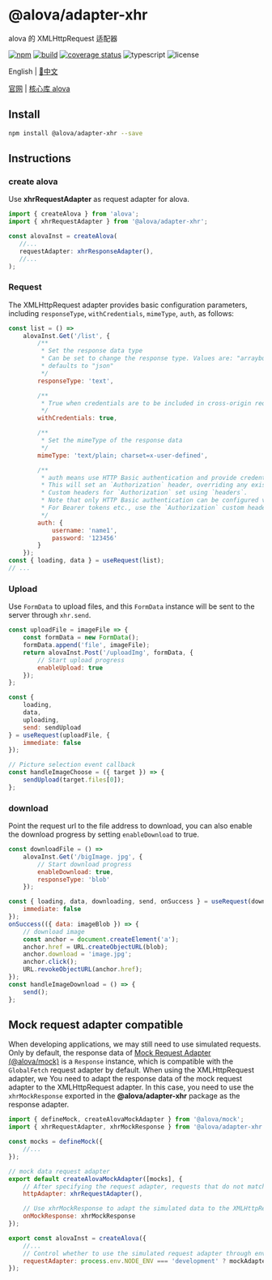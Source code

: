 # @alova/adapter-xhr

alova 的 XMLHttpRequest 适配器

[![npm](https://img.shields.io/npm/v/@alova/adapter-xhr)](https://www.npmjs.com/package/@alova/adapter-xhr)
[![build](https://github.com/alovajs/adapter-xhr/actions/workflows/release.yml/badge.svg?branch=main)](https://github.com/alovajs/adapter-xhr/actions/workflows/main.yml)
[![coverage status](https://coveralls.io/repos/github/alovajs/adapter-xhr/badge.svg?branch=main)](https://coveralls.io/github/alovajs/adapter-xhr?branch=main)
![typescript](https://badgen.net/badge/icon/typescript?icon=typescript&label)
![license](https://img.shields.io/badge/license-MIT-blue.svg)

<p>English | <a href="./README.zh-CN.md">📑中文</a></p>

[官网](https://alova.js.org/extension/alova-adapter-xhr) | [核心库 alova](https://github.com/alovajs/alova)

## Install

```bash
npm install @alova/adapter-xhr --save
```

## Instructions

### create alova

Use **xhrRequestAdapter** as request adapter for alova.

```javascript
import { createAlova } from 'alova';
import { xhrRequestAdapter } from '@alova/adapter-xhr';

const alovaInst = createAlova(
   //...
   requestAdapter: xhrResponseAdapter(),
   //...
);
```

### Request

The XMLHttpRequest adapter provides basic configuration parameters, including `responseType`, `withCredentials`, `mimeType`, `auth`, as follows:

```javascript
const list = () =>
	alovaInst.Get('/list', {
		/**
		 * Set the response data type
		 * Can be set to change the response type. Values are: "arraybuffer", "blob", "document", "json" and "text"
		 * defaults to "json"
		 */
		responseType: 'text',

		/**
		 * True when credentials are to be included in cross-origin requests. false when they are excluded from cross-origin requests and when cookies are ignored in their responses. Default is false
		 */
		withCredentials: true,

		/**
		 * Set the mimeType of the response data
		 */
		mimeType: 'text/plain; charset=x-user-defined',

		/**
		 * auth means use HTTP Basic authentication and provide credentials.
		 * This will set an `Authorization` header, overriding any existing
		 * Custom headers for `Authorization` set using `headers`.
		 * Note that only HTTP Basic authentication can be configured via this parameter.
		 * For Bearer tokens etc., use the `Authorization` custom header instead.
		 */
		auth: {
			username: 'name1',
			password: '123456'
		}
	});
const { loading, data } = useRequest(list);
// ...
```

### Upload

Use `FormData` to upload files, and this `FormData` instance will be sent to the server through `xhr.send`.

```javascript
const uploadFile = imageFile => {
	const formData = new FormData();
	formData.append('file', imageFile);
	return alovaInst.Post('/uploadImg', formData, {
		// Start upload progress
		enableUpload: true
	});
};

const {
	loading,
	data,
	uploading,
	send: sendUpload
} = useRequest(uploadFile, {
	immediate: false
});

// Picture selection event callback
const handleImageChoose = ({ target }) => {
	sendUpload(target.files[0]);
};
```

### download

Point the request url to the file address to download, you can also enable the download progress by setting `enableDownload` to true.

```javascript
const downloadFile = () =>
	alovaInst.Get('/bigImage. jpg', {
		// Start download progress
		enableDownload: true,
		responseType: 'blob'
	});

const { loading, data, downloading, send, onSuccess } = useRequest(downloadFile, {
	immediate: false
});
onSuccess(({ data: imageBlob }) => {
	// download image
	const anchor = document.createElement('a');
	anchor.href = URL.createObjectURL(blob);
	anchor.download = 'image.jpg';
	anchor.click();
	URL.revokeObjectURL(anchor.href);
});
const handleImageDownload = () => {
	send();
};
```

## Mock request adapter compatible

When developing applications, we may still need to use simulated requests. Only by default, the response data of [Mock Request Adapter (@alova/mock)](https://alova.js.org/extension/alova-mock) is a `Response` instance, which is compatible with the `GlobalFetch` request adapter by default. When using the XMLHttpRequest adapter, we You need to adapt the response data of the mock request adapter to the XMLHttpRequest adapter. In this case, you need to use the `xhrMockResponse` exported in the **@alova/adapter-xhr** package as the response adapter.

```javascript
import { defineMock, createAlovaMockAdapter } from '@alova/mock';
import { xhrRequestAdapter, xhrMockResponse } from '@alova/adapter-xhr';

const mocks = defineMock({
	//...
});

// mock data request adapter
export default createAlovaMockAdapter([mocks], {
	// After specifying the request adapter, requests that do not match the simulated interface will use this adapter to send requests
	httpAdapter: xhrRequestAdapter(),

	// Use xhrMockResponse to adapt the simulated data to the XMLHttpRequest adapter
	onMockResponse: xhrMockResponse
});

export const alovaInst = createAlova({
	//...
	// Control whether to use the simulated request adapter through environment variables
	requestAdapter: process.env.NODE_ENV === 'development' ? mockAdapter : xhrRequestAdapter()
});
```
